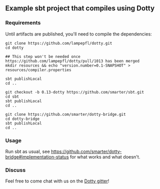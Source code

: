 ## Example sbt project that compiles using Dotty

### Requirements

Until artifacts are published, you'll need to compile the dependencies:
```shell
git clone https://github.com/lampepfl/dotty.git
cd dotty

## This step won't be needed once https://github.com/lampepfl/dotty/pull/1013 has been merged
mkdir resources && echo "version.number=0.1-SNAPSHOT" > resources/compiler.properties

sbt publishLocal
cd ..

git checkout -b 0.13-dotty https://github.com/smarter/sbt.git
cd sbt
sbt publishLocal
cd ..

git clone https://github.com/smarter/dotty-bridge.git
cd dotty-bridge
sbt publishLocal
cd ..
```

### Usage

Run sbt as usual, see
https://github.com/smarter/dotty-bridge#implementation-status for what works and
what doesn't.

### Discuss

Feel free to come chat with us on the
[Dotty gitter](http://gitter.im/lampepfl/dotty)!
